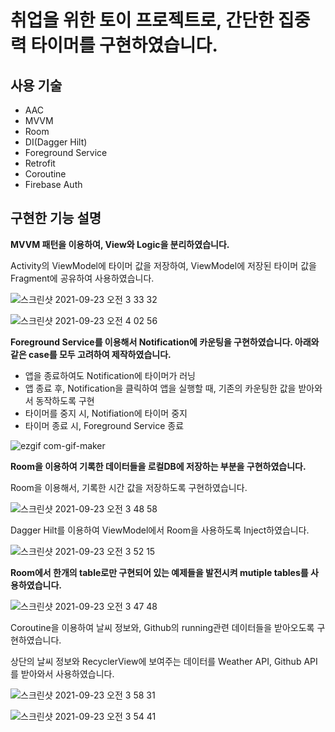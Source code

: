 # 취업을 위한 토이 프로젝트로, 간단한 집중력 타이머를 구현하였습니다.

## 사용 기술

- AAC
- MVVM
- Room
- DI(Dagger Hilt)
- Foreground Service
- Retrofit
- Coroutine
- Firebase Auth

## 구현한 기능 설명

**MVVM 패턴을 이용하여, View와 Logic을 분리하였습니다.**
 
 Activity의 ViewModel에 타이머 값을 저장하여, ViewModel에 저장된 타이머 값을 Fragment에 공유하여 사용하였습니다.

![스크린샷 2021-09-23 오전 3 33 32](https://user-images.githubusercontent.com/55573050/134401681-044d4ed4-0783-45b1-9b25-ec6542d87279.png)

![스크린샷 2021-09-23 오전 4 02 56](https://user-images.githubusercontent.com/55573050/134405690-38de0915-dc46-4d14-8f39-7a17a7f51fe5.png)
 
 **Foreground Service를 이용해서 Notification에 카운팅을 구현하였습니다. 아래와 같은 case를 모두 고려하여 제작하였습니다.**

 - 앱을 종료하여도 Notification에 타이머가 러닝
 - 앱 종료 후, Notification을 클릭하여 앱을 실행할 때, 기존의 카운팅한 값을 받아와서 동작하도록 구현
 - 타이머를 중지 시, Notifiation에 타이머 중지
 - 타이머 종료 시, Foreground Service 종료
 
![ezgif com-gif-maker](https://user-images.githubusercontent.com/55573050/134403049-8bba07ba-f5fa-4386-bbb6-a4fa2b0bfa98.gif)


 **Room을 이용하여 기록한 데이터들을 로컬DB에 저장하는 부분을 구현하였습니다.**
 
 Room을 이용해서, 기록한 시간 값을 저장하도록 구현하였습니다.
 
  ![스크린샷 2021-09-23 오전 3 48 58](https://user-images.githubusercontent.com/55573050/134403841-2e06e163-dc56-47fc-a816-b05303751428.png)
 
 Dagger Hilt를 이용하여 ViewModel에서 Room을 사용하도록 Inject하였습니다.
  
  ![스크린샷 2021-09-23 오전 3 52 15](https://user-images.githubusercontent.com/55573050/134404269-1f7359e6-9571-4128-86e7-d4b1fa709c5e.png)

 **Room에서 한개의 table로만 구현되어 있는 예제들을 발전시켜 mutiple tables를 사용하였습니다.**
 
 ![스크린샷 2021-09-23 오전 3 47 48](https://user-images.githubusercontent.com/55573050/134403699-902d6580-87ba-4cb0-af4c-144927c7a2df.png)


Coroutine을 이용하여 날씨 정보와, Github의 running관련 데이터들을 받아오도록 구현하였습니다.

 상단의 날씨 정보와 RecyclerView에 보여주는 데이터를 Weather API, Github API를 받아와서 사용하였습니다.

  ![스크린샷 2021-09-23 오전 3 58 31](https://user-images.githubusercontent.com/55573050/134405141-27fb4d77-6d94-491e-a72b-5476c7c49029.png)

![스크린샷 2021-09-23 오전 3 54 41](https://user-images.githubusercontent.com/55573050/134405159-4f498349-85b1-4d5a-a8a4-219611a118bc.png)

  
  
